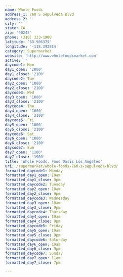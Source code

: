 ```yaml
---
name: Whole Foods
address_1: 760 S Sepulveda Blvd
address_2: ''
city: ''
state: CA
zip: '90245'
phone: (310) 333-1900
latitude: '33.906375'
longitude: '-118.392814'
category: Supermarket
website: 'http://www.wholefoodsmarket.com'
active: ''
daycode1: Mon
day1_open: '1000'
day1_close: '2100'
daycode2: Tue
day2_open: '1000'
day2_close: '2100'
daycode3: Wed
day3_open: '1000'
day3_close: '2100'
daycode4: Thu
day4_open: '1000'
day4_close: '2100'
daycode5: Fri
day5_open: '1000'
day5_close: '2100'
daycode6: Sat
day6_open: '1000'
day6_close: '2100'
daycode7: Sun
day7_open: '1100'
day7_close: '1900'
title: 'Whole Foods, Food Oasis Los Angeles'
uri: /supermarket/whole-foods-760-s-sepulveda-blvd/
formatted_daycode1: Monday
formatted_day1_open: 10am
formatted_day1_close: 9pm
formatted_daycode2: Tuesday
formatted_day2_open: 10am
formatted_day2_close: 9pm
formatted_daycode3: Wednesday
formatted_day3_open: 10am
formatted_day3_close: 9pm
formatted_daycode4: Thursday
formatted_day4_open: 10am
formatted_day4_close: 9pm
formatted_daycode5: Friday
formatted_day5_open: 10am
formatted_day5_close: 9pm
formatted_daycode6: Saturday
formatted_day6_open: 10am
formatted_day6_close: 9pm
formatted_daycode7: Sunday
formatted_day7_open: 11am
formatted_day7_close: 7pm

---
```

